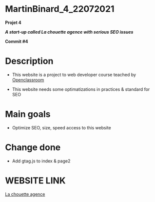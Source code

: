 # MartinBinard_4_22072021
**Projet 4**

***A start-up called La chouette agence with serious SEO issues***

**Commit #4**

# Description

* This website is a project to web developer course teached by [Openclassroom](https://openclassrooms.com/en/paths/141-web-developer)

* This website needs some optimatizations in practices & standard for SEO

# Main goals

* Optimize SEO, size, speed access to this website

# Change done

* Add gtag.js to index & page2

# WEBSITE LINK

[La chouette agence](https://martinbinard.github.io/MartinBinard_4_22072021/)